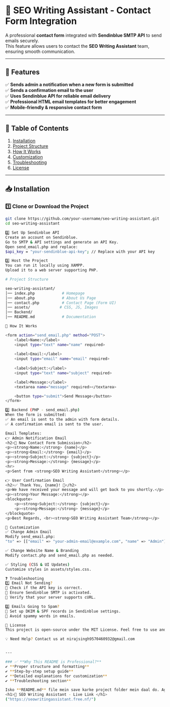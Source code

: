 # 🌟 SEO Writing Assistant - Contact Form Integration   

A professional **contact form** integrated with **Sendinblue SMTP API** to send emails securely.  
This feature allows users to contact the **SEO Writing Assistant** team, ensuring smooth communication.

---

## 🚀 Features  
✅ **Sends admin a notification when a new form is submitted**  
✅ **Sends a confirmation email to the user**  
✅ **Uses Sendinblue API for reliable email delivery**  
✅ **Professional HTML email templates for better engagement**  
✅ **Mobile-friendly & responsive contact form**  

---

## 📌 Table of Contents  
1. [Installation](#installation)  
2. [Project Structure](#project-structure)  
3. [How It Works](#how-it-works)  
4. [Customization](#customization)  
5. [Troubleshooting](#troubleshooting)  
6. [License](#license)  

---

## 📥 Installation  

### 1️⃣ **Clone or Download the Project**  
```sh
git clone https://github.com/your-username/seo-writing-assistant.git
cd seo-writing-assistant

2️⃣ Set Up Sendinblue API
Create an account on Sendinblue.
Go to SMTP & API settings and generate an API Key.
Open send_email.php and replace:
$api_key = "your-sendinblue-api-key"; // Replace with your API key

3️⃣ Host the Project
You can run it locally using XAMPP.
Upload it to a web server supporting PHP.

# Project Structure

seo-writing-assistant/
│── index.php            # Homepage
│── about.php            # About Us Page
│── contact.php          # Contact Page (Form UI)
│── assets/             # CSS, JS, Images
│── Backend/             
│── README.md            # Documentation

🔧 How It Works

<form action="send_email.php" method="POST">
    <label>Name:</label>
    <input type="text" name="name" required>
    
    <label>Email:</label>
    <input type="email" name="email" required>
    
    <label>Subject:</label>
    <input type="text" name="subject" required>

    <label>Message:</label>
    <textarea name="message" required></textarea>

    <button type="submit">Send Message</button>
</form>

2️⃣ Backend (PHP - send_email.php)
When the form is submitted:
✅ An email is sent to the admin with form details.
✅ A confirmation email is sent to the user.

Email Templates:
👉 Admin Notification Email
<h2>📩 New Contact Form Submission</h2>
<p><strong>Name:</strong> {name}</p>
<p><strong>Email:</strong> {email}</p>
<p><strong>Subject:</strong> {subject}</p>
<p><strong>Message:</strong> {message}</p>
<hr>
<p>Sent from <strong>SEO Writing Assistant</strong></p>

👉 User Confirmation Email
<h2>✅ Thank You, {name}! 🎉</h2>
<p>We have received your message and will get back to you shortly.</p>
<p><strong>Your Message:</strong></p>
<blockquote>
    <p><strong>Subject:</strong> {subject}</p>
    <p><strong>Message:</strong> {message}</p>
</blockquote>
<p>Best Regards, <br><strong>SEO Writing Assistant Team</strong></p>

🎨 Customization
✅ Change Admin Email
Modify send_email.php:
"to" => [["email" => "your-admin-email@example.com", "name" => "Admin"]]

✅ Change Website Name & Branding
Modify contact.php and send_email.php as needed.

✅ Styling (CSS & UI Updates)
Customize styles in assets/styles.css.

❓ Troubleshooting
1️⃣ Email Not Sending?
🔹 Check if the API key is correct.
🔹 Ensure Sendinblue SMTP is activated.
🔹 Verify that your server supports cURL.

2️⃣ Emails Going to Spam?
🔹 Set up DKIM & SPF records in Sendinblue settings.
🔹 Avoid spammy words in emails.

📜 License
This project is open-source under the MIT License. Feel free to use and modify it. 😊

💡 Need Help? Contact us at nirajsingh9570460932@gmail.com


---

### ✅ **Why This README is Professional?**
✔ **Proper structure and formatting**  
✔ **Step-by-step setup guide**  
✔ **Detailed explanations for customization**  
✔ **Troubleshooting section**  

Isko **README.md** file mein save karke project folder mein daal do. Agar aur koi changes chahiye toh batao! 🚀
<h1>🌟 SEO Writing Assistant - Live Link </h1>
("https://seowritingassistant.free.nf/")
